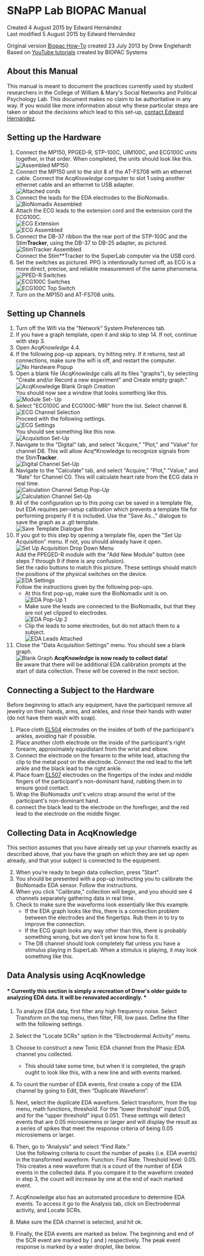 # SNaPP Lab BIOPAC Manual

Created 4 August 2015 by Edward Hernández  
Last modified 5 August 2015 by Edward Hernández  

Original version [Biopac How-To][Original] created 23 July 2013 by Drew Englehardt  
Based on [YouTube tutorials](https://www.youtube.com/user/BiopacSystems) created by BIOPAC Systems

## About this Manual

This manual is meant to document the practices currently used by student researchers in the College of William & Mary's Social Networks and Political Psychology Lab. This document makes no claim to be authoritative in any way. If you would like more information about why these particular steps are taken or about the decisions which lead to this set-up, [contact Edward Hernández](mailto:ehernandez@email.wm.edu).

## Setting up the Hardware

1. Connect the MP150, PPGED-R, STP-100C, UIM100C, and ECG100C units together, in that order. When completed, the units should look like this.  
![Assembled MP150][MP150Assembled]
2. Connect the MP150 unit to the slot 8 of the AT-FS708 with an ethernet cable. Connect the Acq*Knowledge* computer to slot 1 using another ethernet cable and an ethernet to USB adapter.  
![Attached cords][AT-FS708]
3. Connect the leads for the EDA electrodes to the BioNomadix.  
![BioNomadix Assembled][BioNomadixAssembled]
4. Attach the ECG leads to the extension cord and the extension cord the ECG100C.  
![ECG Extension][ECGExtensionAssembled]  
![ECG Assembled][ECGAssembled]
5. Connect the DB-37 ribbon the the rear port of the STP-100C and the Stim**Tracker**, using the DB-37 to DB-25 adapter, as pictured.  
![StimTracker Assembled][StimTrackerAssembled]  
Connect the Stim**Tracker to the SuperLab computer via the USB cord.  
5. Set the switches as pictured. PPG is intentionally turned off, as ECG is a more direct, precise, and reliable measurement of the same phenomena.  
![PPED-R Switches][PPEGD-RSwitches]  
![ECG100C Switches][ECG100CSwitches]  
![ECG100C Top Switch][ECG100CSwitches2]
6. Turn on the MP150 and AT-FS708 units.

## Setting up Channels

1. Turn off the Wifi via the "Network" System Preferences tab.
2. If you have a graph template, open it and skip to step 14. If not, continue with step 3.
3. Open Acq*Knowledge* 4.4.
4. If the following pop-up appears, try hitting retry. If it returns, test all connections, make sure the wifi is off, and restart the computer.  
![No Hardware Popup][NoHardwarePopUp]
5. Open a blank file (Acq*Knowledge* calls all its files "graphs"), by selecting "Create and/or Record a new experiment" and Create empty graph."  
![AcqKnowledge Blank Graph Creation][BlankGraphCreation]  
You should now see a window that looks something like this.  
![Module Set- Up][ModuleSetUp]  
6. Select "ECG100C and ECG100C-MRI" from the list. Select channel 8.  
![ECG Channel Selection][ECGChannelSettings]  
Proceed with the following settings.  
![ECG Settings][ECGSettings]  
You should see something like this now.  
![Acquisition Set-Up][AcquisitionSetUp1]
8. Navigate to the "Digital" tab, and select "Acquire," "Plot," and "Value" for channel D8. This will allow Acq*Knowledge to recognize signals from the Stim**Tracker**.  
![Digital Channel Set-Up][DigitalSetUp]
12. Navigate to the "Calculate" tab, and select "Acquire," "Plot," "Value," and "Rate" for Channel C0. This will calculate heart rate from the ECG data in real time.  
![Calculation Channel Setup Pop-Up][CalculateSetUpPopUp]  
![Calculation Channel Set-Up][CalculateSetUp]
13. All of the configuration up to this poing can be saved in a template file, but EDA requires per-setup calibration which prevents a template file for performing properly if it is included. Use the "Save As..." dialogue to save the graph as a .gtl template.  
![Save Template Dialogue Box][SaveTemplateDialogue]
14. If you got to this step by opening a template file, open the "Set Up Acquisition" menu. If not, you should already have it open.  
![Set Up Acquisition Drop Down Menu][AcquisitionDropDown]  
Add the PPEGED-R module with the "Add New Module" button (see steps 7 through 9 if there is any confusion).  
Set the radio buttons to match this picture. These settings should match the positions of the physical switches on the device.  
![EDA Settings][EDASettings]  
Follow the instructions given by the following pop-ups.
    * At this first pop-up, make sure the BioNomadix unit is on.  
    ![EDA Pop-Up 1][EDAPopUp1]
    * Make sure the leads are connected to the BioNomadix, but that they are not yet clipped to electrodes.  
    ![EDA Pop-Up 2][EDAPopUp2]
    * Clip the leads to some electrodes, but do not attach them to a subject.  
    ![EDA Leads Attached][BioNomadixAssembled2]
17. Close the "Data Acquisition Settings" menu.  You should see a blank graph.  
![Blank Graph][BlankGraph]
**Acq*Knowledge* is now ready to collect data!**  
Be aware that there will be additional EDA calibration prompts at the start of data collection. These will be covered in the next section.

## Connecting a Subject to the Hardware

Before beginning to attach any equipment, have the participant remove all jewelry on their hands, arms, and ankles, and rinse their hands with water (do not have them wash with soap).

1. Place cloth [EL504](http://www.biopac.com/disposable-cloth-electrode-30) electrodes on the insides of both of the participant's ankles, avoiding hair if possible.
2. Place another cloth electrode on the inside of the participant's right forearm, approximately equidistant from the wrist and elbow.
3. Connect the electrode on the forearm to the white lead, attaching the clip to the metal post on the electrode. Connect the red lead to the left ankle and the black lead to the right ankle.
4. Place foam [EL507](https://www.biopac.com/disposable-electrodermal-electrode-100-education) electrodes on the fingertips of the index and middle fingers of the participant's non-dominant hand, rubbing them in to ensure good contact.
5. Wrap the BioNomadix unit's velcro strap around the wrist of the participant's non-dominant hand.
6. connect the black lead to the electrode on the forefinger, and the red lead to the electrode on the middle finger.

## Collecting Data in AcqKnowledge

This section assumes that you have already set up your channels exactly as described above, that you have the graph on which they are set up open already, and that your subject is connected to the equipment.

2. When you’re ready to begin data collection, press "Start".
2. You should be presented with a pop-up instructing you to calibrate the BioNomadix EDA sensor. Follow the instructions.
3. When you click "Calibrate," collection will begin, and you should see 4 channels separately gathering data in real time.
4. Check to make sure the waveforms look essentially like this example.
    * If the EDA graph looks like this, there is a connection problem between the electrodes and the fingertips. Rub them in to try to improve the connection.
    * If the ECG graph looks any way other than this, there is probably something wrong, but we don't yet know how to fix it.
    * The D8 channel should look completely flat unless you have a stimulus playing in SuperLab. When a stimulus is playing, it may look something like this.

## Data Analysis using AcqKnowledge

#### \* **Currently this section is simply a recreation of Drew's older guide to analyzing EDA data. It will be renovated accordingly.** \*

1. To analyze EDA data, first filter any high frequency noise. Select Transform on the top menu, then filter, FIR, low pass. Define the filter with the following settings.
2. Select the "Locate SCRs" option in the "Electrodermal Activity" menu.
3. Choose to construct a new Tonic EDA channel from the Phasic EDA channel you collected.
    * This should take some time, but when it is completed, the graph ought to look like this, with a new line and with events marked.

2. To count the number of EDA events, first create a copy of the EDA channel by going to Edit, then “Duplicate Waveform”.
3. Next, select the duplicate EDA waveform. Select transform, from the top menu, math functions, threshold. For the “lower threshold” input 0.05, and for the “upper threshold” input 0.051. These settings will detect events that are 0.05 microsiemens or larger and will display the result as a series of spikes that meet the response criteria of being 0.05 microsiemens or larger. 
4. Then, go to “Analysis” and select “Find Rate.”  
Use the following criteria to count the number of peaks (i.e. EDA events) in the transformed waveform. Function: Find Rate. Threshold level: 0.05.  
This creates a new waveform that is a count of the number of EDA events in the collected data. If you compare it to the waveform created in step 3, the count will increase by one at the end of each marked event.
5. AcqKnowledge also has an automated procedure to determine EDA events. To access it go to the Analysis tab, click on Electrodermal activity, and Locate SCRs.
6. Make sure the EDA channel is selected, and hit ok.
7. Finally, the EDA events are marked as below. The beginning and end of the SCR event are marked by ( and ) respectively. The peak event response is marked by a water droplet, like below.

[Original]: Legacy/biopac_howto.docx
[MP150Assembled]: .Pictures/MP150Assembled.jpg
[AT-FS708]: .Pictures/AT-FS708.png
[BioNomadixAssembled]: .Pictures/BioNomadixAssembled.jpg
[ECGExtensionAssembled]: .Pictures/ECGExtensionAssembled.jpg
[ECGAssembled]: .Pictures/ECGAssembled.jpg
[StimTrackerAssembled]: .Pictures/StimTrackerAssembled.jpg
[SuperLabAssembled]: .Pictures/SuperlabAssembled.jpg
[PPEGD-RSwitches]: .Pictures/PPGED-RSwitches.jpg
[ECG100CSwitches]: .Pictures/ECG100CSwitches.jpg
[ECG100CSwitches2]: .Pictures/ECG100CSwitches2.jpg
[NoHardwarePopUp]: .Pictures/NoHardwarePopUp.png
[BlankGraphCreation]: .Pictures/BlankGraphCreation.png
[ModuleSetUp]: .Pictures/ModuleSetUp.png
[ECGChannelSettings]: .Pictures/ECGChannelSettings.png
[ECGSettings]: .Pictures/ECGSettings.png
[AcquisitionSetUp1]: .Pictures/AcquisitionSetUp1.png
[DigitalSetUp]: .Pictures/DigitalSetUp.png
[CalculateSetUpPopUp]: .Pictures/CalculateSetUpPopUp.png
[CalculateSetUp]: .Pictures/CalculateSetUp.png
[SaveTemplateDialogue]: .Pictures/SaveTemplateDialogue.png
[AcquisitionDropDown]: .Pictures/AcquisitionDropDown.png
[EDASettings]: .Pictures/EDASettings.png
[EDAPopUp1]: .Pictures/EDAPopUp1.png
[EDAPopUp2]: .Pictures/EDAPopUp2.png
[BioNomadixAssembled2]: .Pictures/BioNomadixAssembled2.png
[BlankGraph]: .Pictures/BlankGraph.png
[SetUpChannels]: .Pictures/SetUpChannels.png
